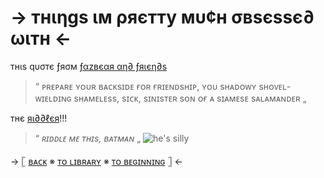 # -> тнιηgѕ ιм ρяєтту мυ¢н σвѕєѕѕє∂ ωιтн <-

тнιѕ qυσтє ƒяσм [ƒαzвєαя αη∂ ƒяιєη∂ѕ](https://youtu.be/tMs8I9u723c)
> “ ᴘʀᴇᴘᴀʀᴇ ʏᴏᴜʀ ʙᴀᴄᴋsɪᴅᴇ ғᴏʀ ғʀɪᴇɴᴅsʜɪᴘ, ʏᴏᴜ sʜᴀᴅᴏᴡʏ sʜᴏᴠᴇʟ-ᴡɪᴇʟᴅɪɴɢ sʜᴀᴍᴇʟᴇss, sɪᴄᴋ, sɪɴɪsᴛᴇʀ sᴏɴ ᴏғ ᴀ sɪᴀᴍᴇsᴇ sᴀʟᴀᴍᴀɴᴅᴇʀ „

тнє [яι∂∂ℓєя](https://youtu.be/pyi6daFFLp4)!!!
> “ *ʀɪᴅᴅʟᴇ ᴍᴇ ᴛʜɪs, ʙᴀᴛᴍᴀɴ* „
![he's silly](https://i.postimg.cc/900dPfms/images-6.jpg)

-> 𓊈 [ʙᴀᴄᴋ](https://rentry.co/Blueberry-Comfort3) ※ [ᴛᴏ ʟɪʙʀᴀʀʏ](https://rentry.co/Blueys-Library3) ※ [ᴛᴏ ʙᴇɢɪɴɴɪɴɢ](https://rentry.co/Blueberrys-Introduction3) 𓊉 <-